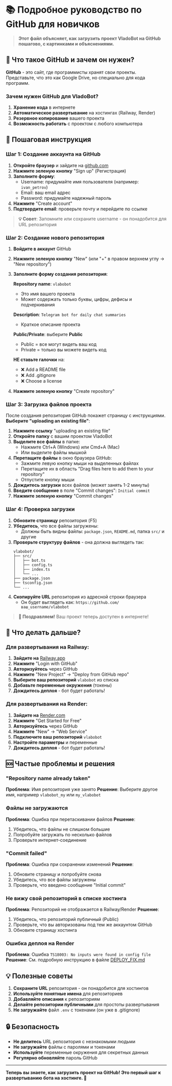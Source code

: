 # 📚 Подробное руководство по GitHub для новичков

> **Этот файл объясняет, как загрузить проект VladoBot на GitHub пошагово, с картинками и объяснениями.**

## 🤔 Что такое GitHub и зачем он нужен?

**GitHub** - это сайт, где программисты хранят свои проекты. Представьте, что это как Google Drive, но специально для кода программ.

### Зачем нужен GitHub для VladoBot?

1. **Хранение кода** в интернете
2. **Автоматическое развертывание** на хостингах (Railway, Render)
3. **Резервное копирование** вашего проекта
4. **Возможность работать** с проектом с любого компьютера

## 🚀 Пошаговая инструкция

### Шаг 1: Создание аккаунта на GitHub

1. **Откройте браузер** и зайдите на [github.com](https://github.com)
2. **Нажмите зеленую кнопку** "Sign up" (Регистрация)
3. **Заполните форму**:
   - Username: придумайте имя пользователя (например: `ivan_petrov`)
   - Email: ваш email адрес
   - Password: придумайте надежный пароль
4. **Нажмите** "Create account"
5. **Подтвердите email**: проверьте почту и перейдите по ссылке

> **💡 Совет**: Запомните или сохраните username - он понадобится для URL репозитория

### Шаг 2: Создание нового репозитория

1. **Войдите в аккаунт** GitHub
2. **Нажмите зеленую кнопку** "New" (или "+" в правом верхнем углу → "New repository")
3. **Заполните форму создания репозитория**:

   **Repository name**: `vlabobot`
   - Это имя вашего проекта
   - Может содержать только буквы, цифры, дефисы и подчеркивания

   **Description**: `Telegram bot for daily chat summaries`
   - Краткое описание проекта

   **Public/Private**: выберите **Public**
   - Public = все могут видеть ваш код
   - Private = только вы можете видеть код

   **НЕ ставьте галочки** на:
   - ❌ Add a README file
   - ❌ Add .gitignore
   - ❌ Choose a license

4. **Нажмите зеленую кнопку** "Create repository"

### Шаг 3: Загрузка файлов проекта

После создания репозитория GitHub покажет страницу с инструкциями. **Выберите "uploading an existing file"**:

1. **Нажмите ссылку** "uploading an existing file"
2. **Откройте папку** с вашим проектом VladoBot
3. **Выделите все файлы** в папке:
   - Нажмите Ctrl+A (Windows) или Cmd+A (Mac)
   - Или выделите файлы мышкой
4. **Перетащите файлы** в окно браузера GitHub:
   - Зажмите левую кнопку мыши на выделенных файлах
   - Перетащите их в область "Drag files here to add them to your repository"
   - Отпустите кнопку мыши
5. **Дождитесь загрузки** всех файлов (может занять 1-2 минуты)
6. **Введите сообщение** в поле "Commit changes": `Initial commit`
7. **Нажмите зеленую кнопку** "Commit changes"

### Шаг 4: Проверка загрузки

1. **Обновите страницу** репозитория (F5)
2. **Убедитесь**, что все файлы загружены:
   - Должны быть видны файлы: `package.json`, `README.md`, папка `src/` и другие
3. **Проверьте структуру файлов** - она должна выглядеть так:
   ```
   vlabobot/
   ├── src/
   │   ├── bot.ts
   │   ├── config.ts
   │   ├── index.ts
   │   └── ...
   ├── package.json
   ├── tsconfig.json
   └── ...
   ```
4. **Скопируйте URL** репозитория из адресной строки браузера
   - Он будет выглядеть как: `https://github.com/ваш_username/vlabobot`

> **🎉 Поздравляем!** Ваш проект теперь доступен в интернете!

## 🔧 Что делать дальше?

### Для развертывания на Railway:

1. **Зайдите на** [Railway.app](https://railway.app/)
2. **Нажмите** "Login with GitHub"
3. **Авторизуйтесь** через GitHub
4. **Нажмите** "New Project" → "Deploy from GitHub repo"
5. **Выберите ваш репозиторий** `vlabobot` из списка
6. **Добавьте переменные окружения** (токены)
7. **Дождитесь деплоя** - бот будет работать!

### Для развертывания на Render:

1. **Зайдите на** [Render.com](https://render.com/)
2. **Нажмите** "Get Started for Free"
3. **Авторизуйтесь** через GitHub
4. **Нажмите** "New" → "Web Service"
5. **Подключите ваш репозиторий** `vlabobot`
6. **Настройте параметры** и переменные
7. **Дождитесь деплоя** - бот будет работать!

## 🆘 Частые проблемы и решения

### "Repository name already taken"
**Проблема**: Имя репозитория уже занято
**Решение**: Выберите другое имя, например `vlabobot_my` или `my_vlabobot`

### Файлы не загружаются
**Проблема**: Ошибка при перетаскивании файлов
**Решение**: 
1. Убедитесь, что файлы не слишком большие
2. Попробуйте загружать по несколько файлов
3. Проверьте интернет-соединение

### "Commit failed"
**Проблема**: Ошибка при сохранении изменений
**Решение**:
1. Обновите страницу и попробуйте снова
2. Убедитесь, что все файлы загружены
3. Проверьте, что введено сообщение "Initial commit"

### Не вижу свой репозиторий в списке хостинга
**Проблема**: Репозиторий не отображается в Railway/Render
**Решение**:
1. Убедитесь, что репозиторий публичный (Public)
2. Проверьте, что вы авторизованы под тем же аккаунтом GitHub
3. Обновите страницу хостинга

### Ошибка деплоя на Render
**Проблема**: Ошибка `TS18003: No inputs were found in config file`
**Решение**: См. подробную инструкцию в файле [DEPLOY_FIX.md](DEPLOY_FIX.md)

## 💡 Полезные советы

1. **Сохраните URL** репозитория - он понадобится для хостингов
2. **Используйте понятные имена** для репозиториев
3. **Добавляйте описания** к репозиториям
4. **Делайте репозитории публичными** для простоты развертывания
5. **Не загружайте** файл `.env` с токенами (он уже в .gitignore)

## 🔒 Безопасность

- **Не делитесь** URL репозитория с незнакомыми людьми
- **Не загружайте** файлы с паролями и токенами
- **Используйте** переменные окружения для секретных данных
- **Регулярно обновляйте** пароль GitHub

---

**Теперь вы знаете, как загрузить проект на GitHub! Это первый шаг к развертыванию бота на хостинге. 🚀**
